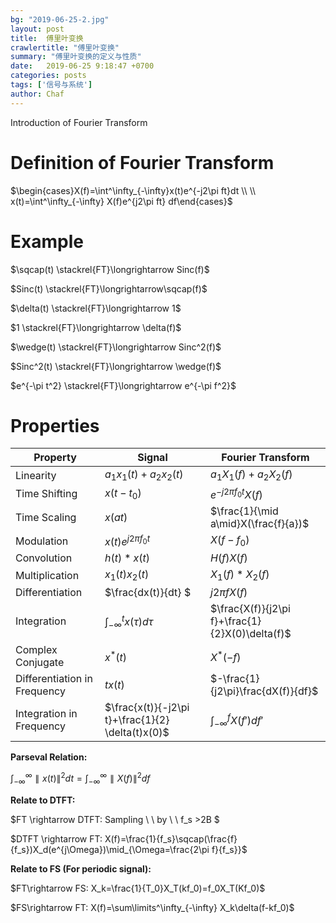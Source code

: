 ```yaml
---
bg: "2019-06-25-2.jpg"
layout: post
title:  傅里叶变换
crawlertitle: "傅里叶变换"
summary: "傅里叶变换的定义与性质"
date:   2019-06-25 9:18:47 +0700
categories: posts
tags: ['信号与系统']
author: Chaf
---
```


Introduction of Fourier Transform

# Definition of Fourier Transform

$\begin{cases}X(f)=\int^\infty_{-\infty}x(t)e^{-j2\pi ft}dt \\ \\ x(t)=\int^\infty_{-\infty} X(f)e^{j2\pi ft} df\end{cases}$

# Example

$\sqcap(t) \stackrel{FT}\longrightarrow Sinc(f)$

$Sinc(t) \stackrel{FT}\longrightarrow\sqcap(f)$

$\delta(t) \stackrel{FT}\longrightarrow 1$

$1 \stackrel{FT}\longrightarrow \delta(f)$

$\wedge(t) \stackrel{FT}\longrightarrow Sinc^2(f)$

$Sinc^2(t) \stackrel{FT}\longrightarrow \wedge(f)$

$e^{-\pi t^2} \stackrel{FT}\longrightarrow e^{-\pi f^2}$

# Properties

| Property                     | Signal                                            | Fourier Transform                               |
| ---------------------------- | ------------------------------------------------- | ----------------------------------------------- |
| Linearity                    | $a_1x_1(t)+a_2x_2(t)$                             | $a_1X_1(f)+a_2X_2(f)$                           |
| Time Shifting                | $x(t-t_0)$                                        | $e^{-j2\pi f_0t }X(f)$                          |
| Time Scaling                 | $x(at)$                                           | $\frac{1}{\mid a\mid}X(\frac{f}{a})$            |
| Modulation                   | $x(t)e^{j2\pi f_0 t}$                             | $X(f-f_0)$                                      |
| Convolution                  | $h(t)*x(t)$                                       | $H(f)X(f)$                                      |
| Multiplication               | $x_1(t)x_2(t)$                                    | $X_1(f)*X_2(f)$                                 |
| Differentiation              | $\frac{dx(t)}{dt} $                               | $j2\pi f X(f)$                                  |
| Integration                  | $\int^t _{-\infty} x(\tau)d\tau$                  | $\frac{X(f)}{j2\pi f}+\frac{1}{2}X(0)\delta(f)$ |
| Complex Conjugate            | $x^*(t)$                                          | $X^*(-f)$                                       |
| Differentiation in Frequency | $tx(t)$                                           | $-\frac{1}{j2\pi}\frac{dX(f)}{df}$              |
| Integration in Frequency     | $\frac{x(t)}{-j2\pi t}+\frac{1}{2} \delta(t)x(0)$ | $\int^f_{-\infty} X(f')df'$                     |

**Parseval Relation:**

$\int^\infty_{-\infty}\parallel x(t) \parallel^2 dt=\int^{\infty}_{-\infty} \parallel X(f) \parallel^2df$

**Relate to DTFT:**

$FT \rightarrow DTFT: Sampling \ \ by \ \ f_s >2B $

$DTFT \rightarrow FT: X(f)=\frac{1}{f_s}\sqcap(\frac{f}{f_s})X_d(e^{j\Omega})\mid_{\Omega=\frac{2\pi f}{f_s}}$ 

**Relate to FS (For periodic signal):**

$FT\rightarrow FS: X_k=\frac{1}{T_0}X_T(kf_0)=f_0X_T(Kf_0)$

$FS\rightarrow FT: X(f)=\sum\limits^\infty_{-\infty} X_k\delta(f-kf_0)$

